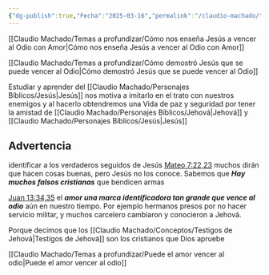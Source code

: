 ```yaml
---
{"dg-publish":true,"Fecha":"2025-03-16","permalink":"/claudio-machado/temas-a-profundizar/nosotros-tambien-podemos-vencer-al-odio-con-amor/","dgPassFrontmatter":true}
---
```


[[Claudio Machado/Temas a profundizar/Cómo nos enseña Jesús a vencer al Odio con Amor\|Cómo nos enseña Jesús a vencer al Odio con Amor]] 

[[Claudio Machado/Temas a profundizar/Cómo demostró Jesús que se puede vencer al Odio\|Cómo demostró Jesús que se puede vencer al Odio]]

Estudiar y aprender del [[Claudio Machado/Personajes Bíblicos/Jesús\|Jesús]] nos motiva a imitarlo en el trato con nuestros enemigos y al hacerlo obtendremos una Vida de paz y seguridad por tener la amistad de [[Claudio Machado/Personajes Bíblicos/Jehová\|Jehová]] y [[Claudio Machado/Personajes Bíblicos/Jesús\|Jesús]] 

## Advertencia 
 identificar a los verdaderos seguidos de Jesús  [Mateo 7:22,23](https://wol.jw.org/es/wol/b/r4/lp-s/nwtsty/40/7#v=40:7:22-40:7:23) muchos dirán que hacen cosas buenas, pero Jesús no los conoce. Sabemos que ***Hay muchos falsos cristianas*** que bendicen armas

[Juan 13:34,35](https://wol.jw.org/es/wol/b/r4/lp-s/nwtsty/43/13#v=43:13:34-43:13:35) el ***amor una marca identificadora tan grande que vence al odio*** aún en nuestro tiempo. Por ejemplo hermanos presos por no hacer servicio militar, y muchos carcelero cambiaron y conocieron a Jehová.

Porque decimos que los [[Claudio Machado/Conceptos/Testigos de Jehová\|Testigos de Jehová]] son los cristianos que Dios apruebe 

[[Claudio Machado/Temas a profundizar/Puede el amor vencer al odio\|Puede el amor vencer al odio]]